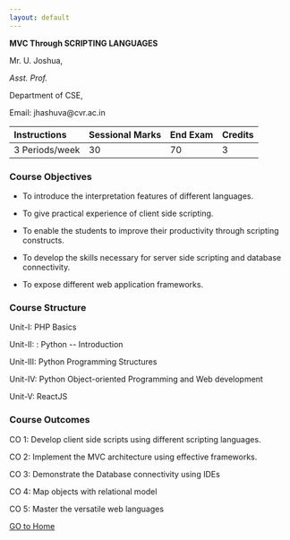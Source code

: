 ```yaml
---
layout: default
---
```

__MVC Through SCRIPTING LANGUAGES__

Mr\. U\. Joshua,

_Asst\. Prof\._

Department of CSE,

Email: jhashuva@cvr\.ac\.in

| Instructions  | Sessional Marks   | End Exam   | Credits    |
|:--------------|:------------------|:-----------|:-----------|
| 3 Periods/week|      30           |    70      |     3      |


### Course Objectives

* To introduce the interpretation features of different languages\.

* To give practical experience of client side scripting\.

* To enable the students to improve their productivity through scripting constructs\.

* To develop the skills necessary for server side scripting  and database connectivity\.

* To expose different web application frameworks\.



### Course Structure

Unit\-I: PHP Basics

Unit\-II: : Python \-- Introduction

Unit\-III: Python Programming Structures

Unit\-IV: Python Object\-oriented Programming and Web development

Unit\-V: ReactJS

### Course Outcomes

CO 1: Develop client side scripts using different scripting languages\.

CO 2: Implement the MVC architecture using effective frameworks\.

CO 3: Demonstrate the Database connectivity using IDEs

CO 4: Map objects with relational model

CO 5: Master the versatile web languages

[GO to Home](https://jhashuva.github.io/MVCTS/)
